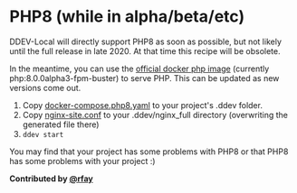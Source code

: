 # PHP8 (while in alpha/beta/etc)

DDEV-Local will directly support PHP8 as soon as possible, but not likely until the full release in late 2020. At that time this recipe will be obsolete.

In the meantime, you can use the [official docker php image](https://hub.docker.com/_/php) (currently php:8.0.0alpha3-fpm-buster) to serve PHP.  This can be updated as new versions come out.

1. Copy [docker-compose.php8.yaml](docker-compose.php8.yaml) to your project's .ddev folder.
2. Copy [nginx-site.conf](nginx-site.conf) to your .ddev/nginx_full directory (overwriting the generated file there)
3. `ddev start`

You may find that your project has some problems with PHP8 or that PHP8 has some problems with your project :)

**Contributed by [@rfay](https://github.com/rfay)**
